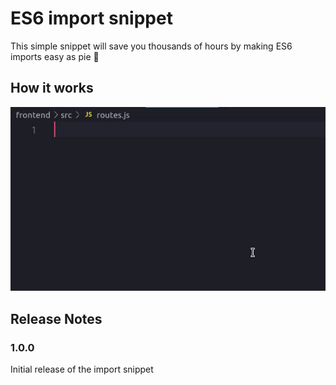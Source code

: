 # ES6 import snippet

This simple snippet will save you thousands of hours by making ES6 imports easy as pie 🥧

## How it works

![import like a pro!](assets/import.gif)

## Release Notes

### 1.0.0

Initial release of the import snippet
